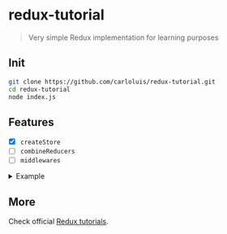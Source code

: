 # redux-tutorial

> Very simple Redux implementation for learning purposes

## Init

```bash
git clone https://github.com/carloluis/redux-tutorial.git
cd redux-tutorial
node index.js
```

## Features

- [x] `createStore`
- [ ] `combineReducers`
- [ ] `middlewares`

<details>
<summary>Example</summary>

Still pending...

</details>

## More

Check official [Redux tutorials](https://redux.js.org/).
